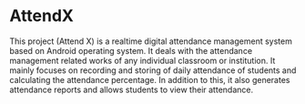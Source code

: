 # AttendX
This project (Attend X) is a realtime digital attendance management system based on Android operating system. 
It deals with the attendance management related works of any individual classroom or institution. It mainly focuses on recording and storing of daily attendance of students and calculating the attendance percentage. In addition to this, it also generates attendance reports and allows students to view their attendance.
